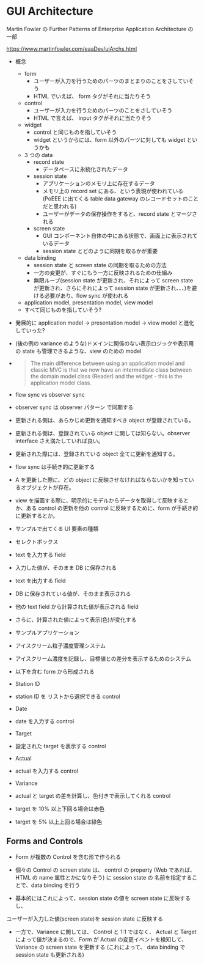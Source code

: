 # GUI Architecture

  

Martin Fowler の Further Patterns of Enterprise Application Architecture の 一部

https://www.martinfowler.com/eaaDev/uiArchs.html

  

- 概念
  - form
    - ユーザーが入力を行うためのパーツのまとまりのことをさしていそう
    - HTML でいえば、 form タグがそれに当たりそう
  - control
    - ユーザーが入力を行うためのパーツのことをさしていそう
    - HTML で言えば、 input タグがそれに当たりそう
  - widget
    - control と同じものを指していそう
    - widget というからには、form 以外のパーツに対しても widget というかも
  - 3 つの data
    - record state
      - データベースに永続化されたデータ
    - session state
       - アプリケーションのメモリ上に存在するデータ
      - メモリ上の record set にある、という表現が使われている (PoEEE に出てくる table data gateway のレコードセットのことだと思われる)
      - ユーザーがデータの保存操作をすると、record state とマージされる
    - screen state
      - GUI コンポーネント自体の中にある状態で、画面上に表示されているデータ
      - session state とどのように同期を取るかが重要
  - data binding
    - session state と screen state の同期を取るための方法
    - 一方の変更が、すぐにもう一方に反映されるための仕組み
    - 無限ループ(session state が更新され、それによって screen state が更新され、さらにそれによって session state が更新され、、、)を避ける必要があり、flow sync が使われる
  - application model, presentation model, view model
  - すべて同じものを指していそう?

- 発展的に application model → presentation model → view model と進化していった?

- (後の例の variance のような)ドメインに関係のない表示ロジックや表示用の state も管理できるような、view のための model

-  > The main difference between using an application model and classic MVC is that we now have an intermediate class between the domain model class (Reader) and the widget - this is the application model class.

- flow sync vs observer sync

- observer sync は observer パターン で同期する

- 更新される側は、あらかじめ更新を通知すべき object が登録されている。

- 更新される側は、登録されている object に関しては知らない。observer interface さえ満たしていれば良い。

- 更新された際には、登録されている object 全てに更新を通知する。

- flow sync は手続き的に更新する

- A を更新した際に、どの object に反映させなければならないかを知っているオブジェクトが存在。

- view を描画する際に、明示的にモデルからデータを取得して反映するとか、ある control の更新を他の control に反映するために、form が手続き的に更新するとか。

  

- サンプルで出てくる UI 要素の種類

  

- セレクトボックス

- text を入力する field

- 入力した値が、そのまま DB に保存される

- text を出力する field

- DB に保存されている値が、そのまま表示される

- 他の text field から計算された値が表示される field

- さらに、計算された値によって表示(色)が変化する

  

- サンプルアプリケーション

- アイスクリーム粒子濃度管理システム

- アイスクリーム濃度を記録し、目標値との差分を表示するためのシステム

- 以下を含む form から形成される

- Station ID

- station ID を リストから選択できる control

- Date

- date を入力する control

- Target

- 設定された target を表示する control

- Actual

- actual を入力する control

- Variance

- actual と target の差を計算し、色付きで表示してくれる control

- target を 10% 以上下回る場合は赤色

- target を 5% 以上上回る場合は緑色

  

## Forms and Controls

  

- Form が複数の Control を含む形で作られる

- 個々の Control の screen state は、 control の property (Web であれば、HTML の name 属性とかになりそう) に session state の 名前を指定することで、data binding を行う

- 基本的にはこれによって、session state の値を screen state に反映するし、

ユーザーが入力した値(screen state)を session state に反映する

- 一方で、Variance に関しては、 Control と 1:1 ではなく、 Actual と Target によって値が決まるので、Form が Actual の変更イベントを検知して、Variance の screen state を更新する (これによって、 data binding で session state も更新される)
<!--stackedit_data:
eyJoaXN0b3J5IjpbLTIyNTg3MTkxM119
-->